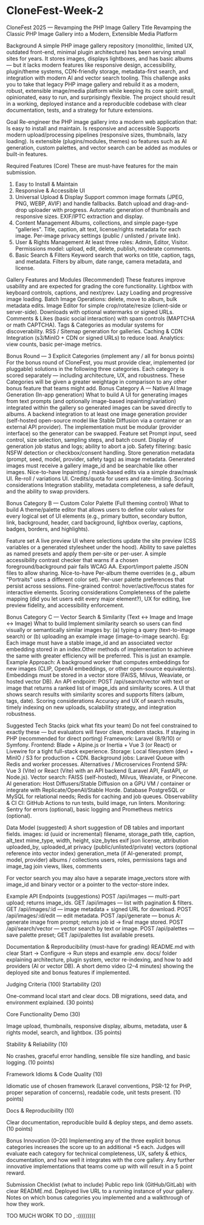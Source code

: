 # CloneFest-Week-2

CloneFest 2025 — Revamping the PHP Image Gallery
Title
Revamping the Classic PHP Image Gallery into a Modern, Extensible Media Platform

Background
A simple PHP image gallery repository (monolithic, limited UX, outdated front-end, minimal plugin architecture) has been serving small sites for years. It stores images, displays lightboxes, and has basic albums — but it lacks modern features like responsive design, accessibility, plugin/theme systems, CDN-friendly storage, metadata-first search, and integration with modern AI and vector search tooling.
This challenge asks you to take that legacy PHP image gallery and rebuild it as a modern, robust, extensible image/media platform while keeping its core spirit: small, opinionated, easy to run, and surprisingly flexible.
The project should result in a working, deployed instance and a reproducible codebase with clear documentation, tests, and a strategy for future extensions.

Goal
Re-engineer the PHP image gallery into a modern web application that:
Is easy to install and maintain.
Is responsive and accessible
Supports modern upload/processing pipelines (responsive sizes, thumbnails, lazy loading).
Is extensible (plugins/modules, themes) so features such as AI generation, custom palettes, and vector search can be added as modules or built-in features.



Required Features (Core)
These are must-have features for the main submission.
1. Easy to Install & Maintain
2. Responsive & Accessible UI
3. Universal Upload & Display
Support common image formats (JPEG, PNG, WEBP, AVIF) and handle fallbacks.
Batch upload and drag-and-drop uploader with progress.
Automatic generation of thumbnails and responsive sizes.
EXIF/IPTC extraction and display.
4. Content Management
Albums, collections, and simple page-type "galleries".
Title, caption, alt text, license/rights metadata for each image.
Per-image privacy settings (public / unlisted / private link).
5. User & Rights Management
At least three roles: Admin, Editor, Visitor.
Permissions model: upload, edit, delete, publish, moderate comments.
6. Basic Search & Filters
Keyword search that works on title, caption, tags, and metadata.
Filters by album, date range, camera metadata, and license.

Gallery Features and Modules (Recommended)
These features improve usability and are expected for grading the core functionality.
Lightbox with keyboard controls, captions, and next/prev.
Lazy Loading and progressive image loading.
Batch Image Operations: delete, move to album, bulk metadata edits.
Image Editor for simple crop/rotate/resize (client-side or server-side).
Downloads with optional watermarks or signed URLs.
Comments & Likes (basic social interaction) with spam controls (MAPTCHA or math CAPTCHA).
Tags & Categories as modular systems for discoverability.
RSS / Sitemap generation for galleries.
Caching & CDN Integration (s3/MinIO + CDN or signed URLs) to reduce load.
Analytics: view counts, basic per-image metrics.



Bonus Round — 3 Explicit Categories (implement any / all for bonus points)
For the bonus round of CloneFest, you must provide clear, implemented (or pluggable) solutions in the following three categories. Each category is scored separately — including architecture, UX, and robustness. These Categories will be given a greater weightage in comparison to any other bonus feature that teams might add.
Bonus Category A — Native AI Image Generation (In-app generation)
What to build
A UI for generating images from text prompts (and optionally image-based inpainting/variation) integrated within the gallery so generated images can be saved directly to albums.
A backend integration to at least one image generation provider (self-hosted open-source model like Stable Diffusion via a container or an external API provider). The implementation must be modular (provider interface) so the generator can be swapped.
Feature set
Prompt input, seed control, size selection, sampling steps, and batch count.
Display of generation job status and logs; ability to abort a job.
Safety filtering: basic NSFW detection or checkbox/consent handling.
Store generation metadata (prompt, seed, model, provider, safety tags) as image metadata.
Generated images must receive a gallery image_id and be searchable like other images.
Nice-to-have
Inpainting / mask-based edits via a simple draw/mask UI.
Re-roll / variations UI.
Credits/quota for users and rate-limiting.
Scoring considerations
Integration stability, metadata completeness, a safe default, and the ability to swap providers.



Bonus Category B — Custom Color Palette (Full theming control)
What to build
A theme/palette editor that allows users to define color values for every logical set of UI elements (e.g., primary button, secondary button, link, background, header, card background, lightbox overlay, captions, badges, borders, and highlights).


Feature set
A live preview UI where selections update the site preview (CSS variables or a generated stylesheet under the hood).
Ability to save palettes as named presets and apply them per-site or per-user.
A simple accessibility contrast checker that warns if a chosen foreground/background pair fails WCAG AA.
Export/import palette JSON files to allow sharing.
Nice-to-have
Per-album theme overrides (e.g., album "Portraits" uses a different color set).
Per-user palette preferences that persist across sessions.
Fine-grained control: hover/active/focus states for interactive elements.
Scoring considerations
Completeness of the palette mapping (did you let users edit every major element?), UX for editing, live preview fidelity, and accessibility enforcement.



Bonus Category C — Vector Search & Similarity (Text ↔ Image and Image ↔ Image)
What to build
Implement similarity search so users can find visually or semantically similar images by: (a) typing a query (text-to-image search) or (b) uploading an example image (image-to-image search).
Eg: Each image must have a stable image_id and an associated vector embedding stored in an index.Other methods of implementation to achieve the same with greater efficiency will be preferred. This is just an example.
Example Approach:
A background worker that computes embeddings for new images (CLIP, OpenAI embeddings, or other open-source equivalents). Embeddings must be stored in a vector store (FAISS, Milvus, Weaviate, or hosted vector DB).
An API endpoint: POST /api/search/vector with text or image that returns a ranked list of image_ids and similarity scores.
A UI that shows search results with similarity scores and supports filters (album, tags, date).
Scoring considerations
Accuracy and UX of search results, timely indexing on new uploads, scalability strategy, and integration robustness.



Suggested Tech Stacks (pick what fits your team)
Do not feel constrained to exactly these — but evaluators will favor clean, modern stacks.
If staying in PHP (recommended for direct porting)
Framework: Laravel (8/9/10) or Symfony.
Frontend: Blade + Alpine.js or Inertia + Vue 3 (or React) or Livewire for a tight full-stack experience.
Storage: Local filesystem (dev) + MinIO / S3 for production + CDN.
Background jobs: Laravel Queue with Redis and worker processes.
Alternatives / Microservices
Frontend SPA: Vue 3 (Vite) or React (Vite) with an API backend (Laravel API, FastAPI, or Node.js).
Vector search: FAISS (self-hosted), Milvus, Weaviate, or Pinecone.
AI generation: Host Diffusers/Stable Diffusion on a GPU VM / container or integrate with Replicate/OpenAI/Stable Horde.
Database
PostgreSQL or MySQL for relational needs; Redis for caching and job queues.
Observability & CI
CI: GitHub Actions to run tests, build image, run linters.
Monitoring: Sentry for errors (optional), basic logging and Prometheus metrics (optional).

Data Model (suggested)
A short suggestion of DB tables and important fields.
images:
id (uuid or incremental)
filename, storage_path
title, caption, alt_text
mime_type, width, height, size_bytes
exif json
license, attribution
uploaded_by, uploaded_at
privacy (public/unlisted/private)
vectors (optional reference into vector index)
generation_meta (if AI-generated: prompt, model, provider)
albums / collections
users, roles, permissions
tags and image_tag join
views, likes, comments


For vector search you may also have a separate image_vectors store with image_id and binary vector or a pointer to the vector-store index.

Example API Endpoints (suggestions)
POST /api/images — multi-part upload; returns image_ids.
GET /api/images — list with pagination & filters.
GET /api/images/:id — image metadata + signed URL for download.
POST /api/images/:id/edit — edit metadata.
POST /api/generate — bonus A: generate image from prompt; returns job id -> final mage stored.
POST /api/search/vector — vector search by text or image.
POST /api/palettes — save palette preset; GET /api/palettes list available presets.

Documentation & Reproducibility (must-have for grading)
README.md with clear Start -> Configure -> Run steps and example .env.
docs/ folder explaining architecture, plugin system, vector re-indexing, and how to add providers (AI or vector DB).
A short demo video (2–4 minutes) showing the deployed site and bonus features if implemented.

Judging Criteria (100)
Startability (20)


One-command local start and clear docs. DB migrations, seed data, and environment explained. (30 points)


Core Functionality Demo (30)


Image upload, thumbnails, responsive display, albums, metadata, user & rights model, search, and lightbox. (35 points)


Stability & Reliability (10)


No crashes, graceful error handling, sensible file size handling, and basic logging. (10 points)


Framework Idioms & Code Quality (10)


Idiomatic use of chosen framework (Laravel conventions, PSR-12 for PHP, proper separation of concerns), readable code, unit tests present. (10 points)


Docs & Reproducibility (10)


Clear documentation, reproducible build & deploy steps, and demo assets. (10 points)


Bonus Innovation (0–20)
Implementing any of the three explicit bonus categories increases the score up to an additional +5 each. Judges will evaluate each category for technical completeness, UX, safety & ethics, documentation, and how well it integrates with the core gallery.
Any further innovative implementations that teams come up with will result in a 5 point reward.

Submission Checklist (what to include)
Public repo link (GitHub/GitLab) with clear README.md.
Deployed live URL to a running instance of your gallery.
Notes on which bonus categories you implemented and a walkthrough of how they work.



TOO MUCH WORK TO DO , :(((((((((